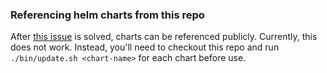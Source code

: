 ### Referencing helm charts from this repo

After [this issue](https://github.com/hypnoglow/helm-s3/issues/45) is solved, charts can be referenced publicly. Currently, this does not work. Instead, you'll need to checkout this repo and run `./bin/update.sh <chart-name>` for each chart before use.

<!--

For the below commands, ensure you enabled the `wire` helm chart repository:

```
helm repo add wire https://s3-eu-west-1.amazonaws.com/public.wire.com/charts
helm repo update
```

Then you should be able to

```
helm search wire
```

-->
